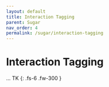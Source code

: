 ```yaml
---
layout: default
title: Interaction Tagging
parent: Sugar
nav_order: 4
permalink: /sugar/interaction-tagging
---
```


# Interaction Tagging

... TK
{: .fs-6 .fw-300 }

